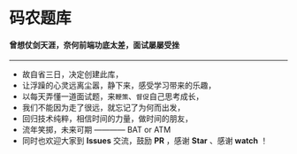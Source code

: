 # 码农题库

#### 曾想仗剑天涯，奈何前端功底太差，面试屡屡受挫
---
+ 故自省三日，决定创建此库，
+ 让浮躁的心灵远离尘嚣，静下来，感受学习带来的乐趣，
+ 以每天弄懂一道面试题，来`鞭策`、`督促`自己思考成长，
+ 我们不能因为走了很远，就忘记了为何而出发，
+ 回归技术纯粹，相信时间的力量，做时间的朋友， 
+ 流年笑掷，未来可期 ———— BAT or ATM
+ 同时也欢迎大家到 **Issues** 交流，鼓励 **PR** ，感谢 **Star** 、感谢 **watch** ！
